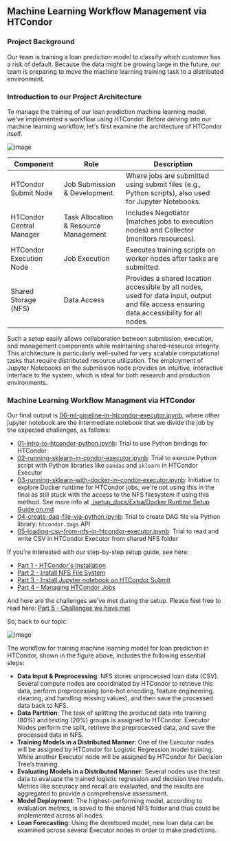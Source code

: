 ## Machine Learning Workflow Management via HTCondor

### Project Background
Our team is training a loan prediction model to classify which customer has a risk of default. Because the data might be growing large in the future, our team is preparing to move the machine learning training task to a distributed environment.


### Introduction to our Project Architecture
To manage the training of our loan prediction machine learning model, we've implemented a workflow using HTCondor. Before delving into our machine learning workflow, let's first examine the architecture of HTCondor itself.

![image](https://github.com/user-attachments/assets/0e017405-51c4-410a-a77c-01dab7ae0542)


| Component              | Role                                                                 | Description                                                                                                                                |
|--------------------------|----------------------------------------------------------------------|---------------------------------------------------------------------------------------------------------------------------------------------|
| HTCondor Submit Node     | Job Submission & Development                                          | Where jobs are submitted using submit files (e.g., Python scripts), also used for Jupyter Notebooks.                                   |
| HTCondor Central Manager | Task Allocation & Resource Management                                 | Includes Negotiator (matches jobs to execution nodes) and Collector (monitors resources).                                                |
| HTCondor Execution Node  | Job Execution                                                        | Executes training scripts on worker nodes after tasks are submitted.                                                                     |
| Shared Storage (NFS)     | Data Access                                                          | Provides a shared location accessible by all nodes, used for data input, output and file access ensuring data accessibility for all nodes. |

Such a setup easily allows collaboration between submission, execution, and management components while maintaining shared-resource integrity. This architecture is particularly well-suited for very scalable computational tasks that require distributed resource utilization. The employment of Jupyter Notebooks on the submission node provides an intuitive, interactive interface to the system, which is ideal for both research and production environments.


### Machine Learning Workflow Managment via HTCondor

Our final output is [06-ml-pipeline-in-htcondor-executor.ipynb](06-ml-pipeline-in-htcondor-executor.ipynb), where other jupyter notebook are the intermediate notebook that we divide the job by the expected challenges, as follows:
- [01-intro-to-htcondor-python.ipynb](01-intro-to-htcondor-python.ipynb): Trial to use Python bindings for HTCondor
- [02-running-sklearn-in-condor-executor.ipynb](02-running-sklearn-in-condor-executor.ipynb): Trial to execute Python script with Python libraries like `pandas` and `sklearn` in HTCondor Executor
- [03-running-sklearn-with-docker-in-condor-executor.ipynb](03-running-sklearn-with-docker-in-condor-executor.ipynb): Initiative to explore Docker runtime for HTCondor jobs, we're not using this in the final as still stuck with the access to the NFS filesystem if using this method. See more info at [./setup_docs/Extra/Docker Runtime Setup Guide on.md](./setup_docs/Extra/Docker%20Runtime%20Setup%20Guide%20on.md)
- [04-create-dag-file-via-python.ipynb](04-create-dag-file-via-python.ipynb): Trial to create DAG file via Python library: `htcondor.dags` API
- [05-loading-csv-from-nfs-in-htcondor-executor.ipynb](05-loading-csv-from-nfs-in-htcondor-executor.ipynb): Trial to read and write CSV in HTCondor Executor from shared NFS folder

If you're interested with our step-by-step setup guide, see here:
- [Part 1 - HTCondor's Installation](setup_docs/Part%201%20-%20HTCondor's%20Installation.md)
- [Part 2 - Install NFS File System](setup_docs/Part%202%20-%20Install%20NFS%20File%20System.md)
- [Part 3 - Install Jupyter notebook on HTCondor Submit](setup_docs/Part%203%20-%20Install%20Jupyter%20notebook.md)
- [Part 4 - Managing HTCondor Jobs](setup_docs/Part%204%20-%20%20Managing%20HTCondor%20Jobs.md)

And here are the challenges we've met during the setup. Please feel free to read here: [Part 5 - Challenges we have met](setup_docs/Part%205%20-%20Challenges%20we%20have%20met.md)

So, back to our topic:

![image](https://github.com/user-attachments/assets/b69c43e1-e780-499b-9258-4d3658b8958d)

The workflow for training machine learning model for loan prediction in HTCondor, shown in the figure above, includes the following essential steps:

- **Data Input & Preprocessing**: NFS stores unprocessed loan data (CSV). Several compute nodes are coordinated by HTCondor to retrieve this data, perform preprocessing (one-hot encoding, feature engineering, cleaning, and handling missing values), and then save the processed data back to NFS.
- **Data Partition**: The task of splitting the produced data into training (80%) and testing (20%) groups is assigned to HTCondor. Executor Nodes perform the split, retrieve the preprocessed data, and save the processed data in NFS.
- **Training Models in a Distributed Manner**: One of the Executor nodes will be assigned by HTCondor for Logistic Regression model training. While another Executor node will be assigned by HTCondor for Decision Tree’s training.
- **Evaluating Models in a Distributed Manner**: Several nodes use the test data to evaluate the trained logistic regression and decision tree models. Metrics like accuracy and recall are evaluated, and the results are aggregated to provide a comprehensive assessment.
- **Model Deployment**: The highest-performing model, according to evaluation metrics, is saved to the shared NFS folder and thus could be implemented across all nodes.
- **Loan Forecasting**: Using the developed model, new loan data can be examined across several Executor nodes in order to make predictions.
